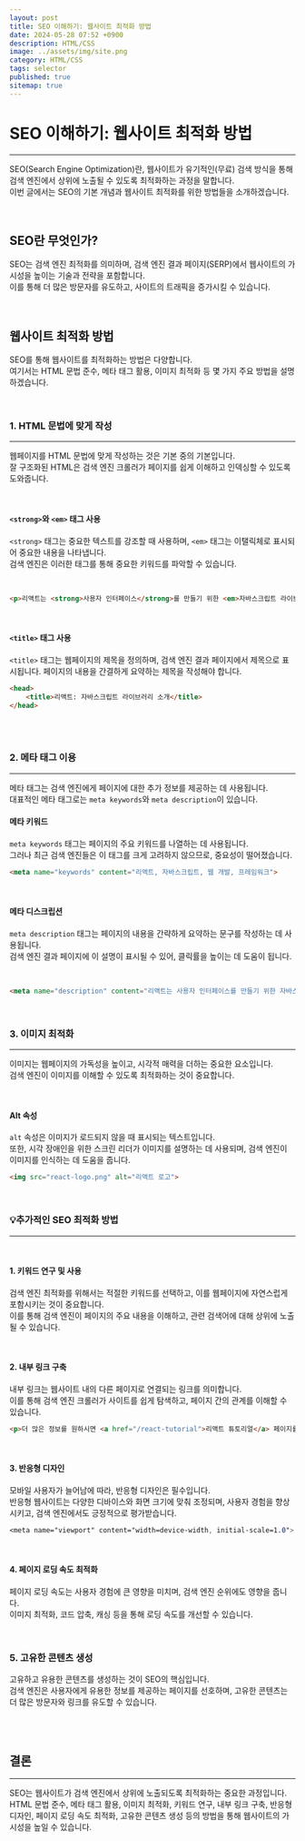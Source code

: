 ```yaml
---
layout: post
title: SEO 이해하기: 웹사이트 최적화 방법
date: 2024-05-28 07:52 +0900
description: HTML/CSS 
image: ../assets/img/site.png
category: HTML/CSS
tags: selector
published: true
sitemap: true
---
```


# SEO 이해하기: 웹사이트 최적화 방법
---

SEO(Search Engine Optimization)란, 웹사이트가 유기적인(무료) 검색 방식을 통해 검색 엔진에서 상위에 노출될 수 있도록 최적화하는 과정을 말합니다.     
이번 글에서는 SEO의 기본 개념과 웹사이트 최적화를 위한 방법들을 소개하겠습니다.    

<br>

## SEO란 무엇인가?

SEO는 검색 엔진 최적화를 의미하며, 검색 엔진 결과 페이지(SERP)에서 웹사이트의 가시성을 높이는 기술과 전략을 포함합니다.     
이를 통해 더 많은 방문자를 유도하고, 사이트의 트래픽을 증가시킬 수 있습니다.    

<br>

## 웹사이트 최적화 방법

SEO를 통해 웹사이트를 최적화하는 방법은 다양합니다.     
여기서는 HTML 문법 준수, 메타 태그 활용, 이미지 최적화 등 몇 가지 주요 방법을 설명하겠습니다.    

<br>


### 1. HTML 문법에 맞게 작성
---

웹페이지를 HTML 문법에 맞게 작성하는 것은 기본 중의 기본입니다.     
잘 구조화된 HTML은 검색 엔진 크롤러가 페이지를 쉽게 이해하고 인덱싱할 수 있도록 도와줍니다.    

<br>

#### `<strong>`와 `<em>` 태그 사용

`<strong>` 태그는 중요한 텍스트를 강조할 때 사용하며, `<em>` 태그는 이탤릭체로 표시되어 중요한 내용을 나타냅니다.      
검색 엔진은 이러한 태그를 통해 중요한 키워드를 파악할 수 있습니다.    

<br>

```html
<p>리액트는 <strong>사용자 인터페이스</strong>를 만들기 위한 <em>자바스크립트 라이브러리</em>입니다.</p>
```

<br>

#### `<title>` 태그 사용

`<title>` 태그는 웹페이지의 제목을 정의하며, 검색 엔진 결과 페이지에서 제목으로 표시됩니다. 페이지의 내용을 간결하게 요약하는 제목을 작성해야 합니다.    

```html
<head>
    <title>리액트: 자바스크립트 라이브러리 소개</title>
</head>
```

<br>
<br>

### 2. 메타 태그 이용
---

메타 태그는 검색 엔진에게 페이지에 대한 추가 정보를 제공하는 데 사용됩니다.     
대표적인 메타 태그로는 `meta keywords`와 `meta description`이 있습니다.    

#### 메타 키워드

`meta keywords` 태그는 페이지의 주요 키워드를 나열하는 데 사용됩니다.    
그러나 최근 검색 엔진들은 이 태그를 크게 고려하지 않으므로, 중요성이 떨어졌습니다.    

```html
<meta name="keywords" content="리액트, 자바스크립트, 웹 개발, 프레임워크">
```

<br>

#### 메타 디스크립션

`meta description` 태그는 페이지의 내용을 간략하게 요약하는 문구를 작성하는 데 사용됩니다.    
검색 엔진 결과 페이지에 이 설명이 표시될 수 있어, 클릭률을 높이는 데 도움이 됩니다.    

<br>

```html
<meta name="description" content="리액트는 사용자 인터페이스를 만들기 위한 자바스크립트 라이브러리입니다.">
```

<br>

### 3. 이미지 최적화
---

이미지는 웹페이지의 가독성을 높이고, 시각적 매력을 더하는 중요한 요소입니다.     
검색 엔진이 이미지를 이해할 수 있도록 최적화하는 것이 중요합니다.   

<br>

#### Alt 속성

`alt` 속성은 이미지가 로드되지 않을 때 표시되는 텍스트입니다.    
또한, 시각 장애인을 위한 스크린 리더가 이미지를 설명하는 데 사용되며, 검색 엔진이 이미지를 인식하는 데 도움을 줍니다.   

```html
<img src="react-logo.png" alt="리액트 로고">
```

<br>

### 💡추가적인 SEO 최적화 방법
--- 

<br>

#### 1. 키워드 연구 및 사용

검색 엔진 최적화를 위해서는 적절한 키워드를 선택하고, 이를 웹페이지에 자연스럽게 포함시키는 것이 중요합니다.    
이를 통해 검색 엔진이 페이지의 주요 내용을 이해하고, 관련 검색어에 대해 상위에 노출될 수 있습니다.    

<br>

#### 2. 내부 링크 구축

내부 링크는 웹사이트 내의 다른 페이지로 연결되는 링크를 의미합니다.    
이를 통해 검색 엔진 크롤러가 사이트를 쉽게 탐색하고, 페이지 간의 관계를 이해할 수 있습니다.   

```html
<p>더 많은 정보를 원하시면 <a href="/react-tutorial">리액트 튜토리얼</a> 페이지를 방문하세요.</p>
```

<br>

#### 3. 반응형 디자인

모바일 사용자가 늘어남에 따라, 반응형 디자인은 필수입니다.     
반응형 웹사이트는 다양한 디바이스와 화면 크기에 맞춰 조정되며, 사용자 경험을 향상시키고, 검색 엔진에서도 긍정적으로 평가받습니다.   

```css
<meta name="viewport" content="width=device-width, initial-scale=1.0">
```

<br>

#### 4. 페이지 로딩 속도 최적화

페이지 로딩 속도는 사용자 경험에 큰 영향을 미치며, 검색 엔진 순위에도 영향을 줍니다.     
이미지 최적화, 코드 압축, 캐싱 등을 통해 로딩 속도를 개선할 수 있습니다.   

<br>

### 5. 고유한 콘텐츠 생성

고유하고 유용한 콘텐츠를 생성하는 것이 SEO의 핵심입니다.     
검색 엔진은 사용자에게 유용한 정보를 제공하는 페이지를 선호하며, 고유한 콘텐츠는 더 많은 방문자와 링크를 유도할 수 있습니다.    

<br>
<br>

## 결론
---

SEO는 웹사이트가 검색 엔진에서 상위에 노출되도록 최적화하는 중요한 과정입니다.     
HTML 문법 준수, 메타 태그 활용, 이미지 최적화, 키워드 연구, 내부 링크 구축, 반응형 디자인, 페이지 로딩 속도 최적화, 고유한 콘텐츠 생성 등의 방법을 통해 웹사이트의 가시성을 높일 수 있습니다.   

